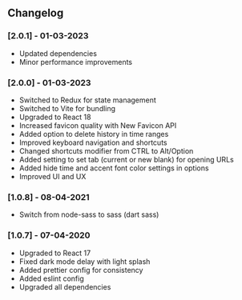## Changelog

### [2.0.1] - 01-03-2023
- Updated dependencies
- Minor performance improvements

### [2.0.0] - 01-03-2023
- Switched to Redux for state management
- Switched to Vite for bundling
- Upgraded to React 18
- Increased favicon quality with New Favicon API
- Added option to delete history in time ranges
- Improved keyboard navigation and shortcuts
- Changed shortcuts modifier from CTRL to Alt/Option
- Added setting to set tab (current or new blank) for opening URLs
- Added hide time and accent font color settings in options
- Improved UI and UX

### [1.0.8] - 08-04-2021
- Switch from node-sass to sass (dart sass)

### [1.0.7] - 07-04-2020

- Upgraded to React 17
- Fixed dark mode delay with light splash
- Added prettier config for consistency
- Added eslint config
- Upgraded all dependencies
